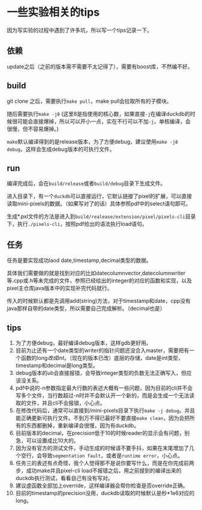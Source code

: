 # 一些实验相关的tips
因为写实验的过程中遇到了许多坑，所以写一个tips记录一下。
## 依赖
update之后（之前的版本需不需要不太记得了），需要有boost库，不然编不好。
## build
git clone 之后，需要执行`make pull`，make pull会拉取所有的子模块。

随后需要执行`make -j8` (这里8是指使用的核心数，如果直接`-j`在编译duckdb的时候很可能会直接爆掉，所以可以开小一点，实在不行可以不加`-j`，单核编译，会很慢，但不容易爆掉。)

`make`默认编译得到的是release版本，为了方便debug，建议使用`make -j8 debug`，这样会生成debug版本的可执行文件。

## run

编译完成后，会在`build/release`或者`build/debug`目录下生成文件。

进入目录下，有一个`duckdb`可以直接运行，它默认链接了pixel的扩展，可以直接读取mini-pixels的数据。（如果写对了的话）具体参照pdf中的select语句即可。

生成*.pxl文件的方法是进入到`build/realease/extension/pixel/pixels-cli`目录下，执行`./pixels-cli`，按照pdf给出的语法执行load语句。

## 任务

任务是要实现成功laod date,timestamp,decimal类型的数据。

具体我们需要做的就是找到对应的比如datecolumnvector,datecolumnwriter等.cpp或.h等未完成的文件，参照已经给出的integer的对应的函数和实现，以及pixel主仓库java版本中的实现补完代码就行。

传入的时候默认都是先调用add(string)方法，对于timestamp和date，cpp没有java那样自带的date类型，所以需要自己完成解析。（decimal也是）

## tips
1. 为了方便debug，最好编译debug版本，这样gdb更好用。
2. 目前为止还有一个date类型的writer的指针问题还没合入master，需要把有一个函数的long*改成int*。（现在的版本已改）底层的存储，date是int类型，timestamp和decimal是long类型。
3. debug版本的ub会直接报错，会导致integer类型的负数无法正确写入，但应该没关系。
4. pdf中说的-n参数指定最大行数的表述大概有一些问题，因为目前的cli并不会写多个文件，当行数超过-n时并不会默认开一个新的，而是会生成一个无法读取的文件，并且cli不会报错，小心点。
5. 在修改代码后，通常可以直接到/mini-pixels目录下执行`make -j debug`。并且能正确更新可执行文件。不到万不得已最好不要直接`make clean`，因为会把所有的东西都删掉，重新编译会很慢，因为有duckdb。
6. 目前版本的decimal，在precision低于10的时候reader的显示会有问题，别急，可以设置成比10大的。
7. 因为没有官方的测试文件，手动生成的时候请不要手抖，如果在末尾增加了几个空行，会导致`segmentation fault`，或者是`runtime error`，小心点。
8. 任务三的表述有点奇怪，我个人觉得那不是说你要写什么，而是在你完成前两步，成功make并且pixel-cli load不报错之后，用之前提到的编译出来的duckdb执行测试，看看自己有没有写对。
9. 建议虚函数全部加上override，这样编译器会帮你检查是否override正确。
10. 目前的timestamp的precision没用，duckdb读取的时候默认是秒*1e6对应的long。
